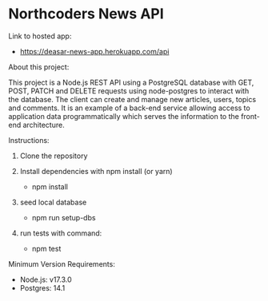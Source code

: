 # Northcoders News API

Link to hosted app:

- https://deasar-news-app.herokuapp.com/api

About this project:

This project is a Node.js REST API using a PostgreSQL database with GET, POST, PATCH and DELETE requests using node-postgres to interact with the database. The client can create and manage new articles, users, topics and comments. It is an example of a back-end service allowing access to application data programmatically which serves the information to the front-end architecture.

Instructions:

1. Clone the repository
2. Install dependencies with npm install (or yarn)

   - npm install

3. seed local database

   - npm run setup-dbs

4. run tests with command:

   - npm test


Minimum Version Requirements:

- Node.js: v17.3.0
- Postgres: 14.1
